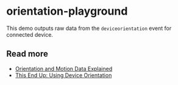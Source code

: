 # orientation-playground

This demo outputs raw data from the ```deviceorientation``` event for connected device.

## Read more
* [Orientation and Motion Data Explained](https://developer.mozilla.org/en-US/docs/Web/Guide/Events/Orientation_and_motion_data_explained)
* [This End Up: Using Device Orientation](http://www.html5rocks.com/en/tutorials/device/orientation/)
